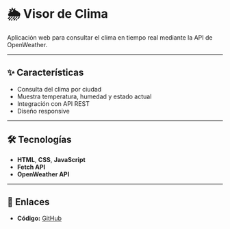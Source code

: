 # 🌦 Visor de Clima

Aplicación web para consultar el clima en tiempo real mediante la API de OpenWeather.

---

## ✨ Características
- Consulta del clima por ciudad
- Muestra temperatura, humedad y estado actual
- Integración con API REST
- Diseño responsive

---

## 🛠 Tecnologías
- **HTML**, **CSS**, **JavaScript**
- **Fetch API**
- **OpenWeather API**

---

## 🔗 Enlaces
- **Código:** [GitHub](https://github.com/alenunezzrivas/App-Clima)
